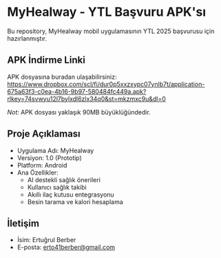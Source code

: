 # MyHealway - YTL Başvuru APK'sı

Bu repository, MyHealway mobil uygulamasının YTL 2025 başvurusu için hazırlanmıştır.

## APK İndirme Linki
APK dosyasına buradan ulaşabilirsiniz: https://www.dropbox.com/scl/fi/dur0p5xxzxypc07ynlb7t/application-675a63f3-c0ea-4b16-9b97-580484fc449a.apk?rlkey=74svwyu12l7bylxdl6zlx34q0&st=mkzmxc9u&dl=0

*Not:* APK dosyası yaklaşık 90MB büyüklüğündedir.

## Proje Açıklaması
- Uygulama Adı: MyHealway
- Versiyon: 1.0 (Prototip)
- Platform: Android
- Ana Özellikler:
  - AI destekli sağlık önerileri
  - Kullanıcı sağlık takibi
  - Akıllı ilaç kutusu entegrasyonu
  - Besin tarama ve kalori hesaplama

## İletişim
- İsim: Ertuğrul Berber
- E-posta: erto41berber@gmail.com
